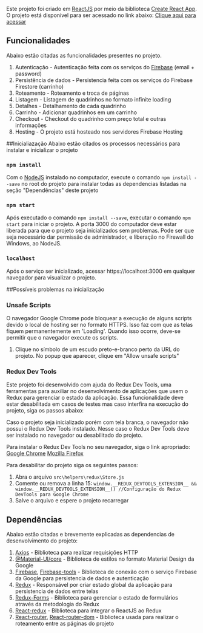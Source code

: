 Este projeto foi criado em [ReactJS](https://reactjs.org) por meio da biblioteca [Create React App](https://github.com/facebook/create-react-app).
O projeto está disponível para ser acessado no link abaixo:
[Clique aqui para acessar](https://desafio-conta-medica.firebaseapp.com)
## Funcionalidades
Abaixo estão citadas as funcionalidades presentes no projeto.

1. Autenticação - Autenticação feita com os serviços do [Firebase](https://console.firebase.google.com/) (email + password)
2. Persistência de dados - Persistencia feita com os serviços do Firebase Firestore (carrinho)
3. Roteamento - Roteamento e troca de páginas
4. Listagem - Listagem de quadrinhos no formato infinite loading
5. Detalhes - Detalhamento de cada quadrinho
6. Carrinho - Adicionar quadrinhos em um carrinho
7. Checkout - Checkout do quadrinho com preço total e outras informações
8. Hosting - O projeto está hosteado nos servidores Firebase Hosting

##Inicialiazação
Abaixo estão citados os processos necessários para instalar e inicializar o projeto

### `npm install`
Com o [NodeJS](https://nodejs.org) instalado no computador, execute o comando `npm install --save` no root do projeto para instalar todas as dependencias listadas na seção "Dependências" deste projeto

### `npm start`
Após executado o comando `npm install --save`, executar o comando `npm start` para iniciar o projeto. A porta 3000 do computador deve estar liberada para que o projeto seja inicializados sem problemas.
Pode ser que seja necessário dar permissão de administrador, e liberação no Firewall do Windows, ao NodeJS.

### `localhost`
Após o serviço ser inicializado, acessar https://localhost:3000 em qualquer navegador para visualizar o projeto.

##Possíveis problemas na inicialização

### Unsafe Scripts
O navegador Google Chrome pode bloquear a execução de alguns scripts devido o local de hosting ser no formato HTTPS. 
Isso faz com que as telas fiquem permanentemente em 'Loading'. Quando isso ocorre, deve-se permitir que o navegador execute os scripts.
1. Clique no símbolo de um escudo preto-e-branco perto da URL do projeto. No popup que aparecer, clique em "Allow unsafe scripts"

### Redux Dev Tools
Este projeto foi desenvolvido com ajuda do Redux Dev Tools, uma ferramentas para auxiliar no desenvolvimento de aplicações que usem o Redux para gerenciar o estado da aplicação. Essa funcionalidade deve estar desabilitada em casos de testes mas caso interfira na execução do projeto, siga os passos abaixo:

Caso o projeto seja inicializado porém com tela branca, o navegador não possui o Redux Dev Tools instalado. Nesse caso o Redux Dev Tools deve ser instalado no navegador ou desabilitado do projeto.

Para instalar o Redux Dev Tools no seu navegador, siga o link apropriado:
[Google Chrome](https://chrome.google.com/webstore/detail/redux-devtools/lmhkpmbekcpmknklioeibfkpmmfibljd?hl=pt-BR)
[Mozilla Firefox](https://addons.mozilla.org/pt-BR/firefox/addon/reduxdevtools/)

Para desabilitar do projeto siga os seguintes passos:

1. Abra o arquivo `src\helpers\redux\Store.js`
2. Comente ou remova a linha 15: `window.__REDUX_DEVTOOLS_EXTENSION__ && window.__REDUX_DEVTOOLS_EXTENSION__() //Configuração do Redux DevTools para Google Chrome`
3. Salve o arquivo e espere o projeto recarregar

## Dependências
Abaixo estão citadas e brevemente explicadas as dependencias de desenvolvimento do projeto:

1. [Axios](https://www.npmjs.com/package/axios) - Biblioteca para realizar requisições HTTP
2. [@Material-UI/core](https://www.npmjs.com/package/@material-ui/core) - Biblioteca de estilos no formato Material Design da Google
3. [Firebase](https://www.npmjs.com/package/firebase), [Firebase-tools](https://www.npmjs.com/package/firebase-tools) - Biblioteca de conexão com o serviço Firebase da Google para persistencia de dados e autenticação
4. [Redux](https://www.npmjs.com/package/redux) - Responsável por criar estado global da aplicação para persistencia de dados entre telas
5. [Redux-Forms](https://www.npmjs.com/package/redux-forms) - Biblioteca para gerenciar o estado de formulários através da metodologia do Redux
6. [React-redux](https://www.npmjs.com/package/react-redux) - Biblioteca para integrar o ReactJS ao Redux
7. [React-router](https://www.npmjs.com/package/react-router), [React-router-dom](https://www.npmjs.com/package/react-router-dom) - Biblioteca usada para realizar o roteamento entre as páginas do projeto
